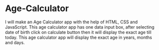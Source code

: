 # Age-Calculator
I will make an Age Calculator app with the help of HTML, CSS and JavaScript. This age calculator app has one data input box,  after selecting date of birth click on calculate button then it will display the exact age till today. This age calculator app will display the exact age in years, months and days.
